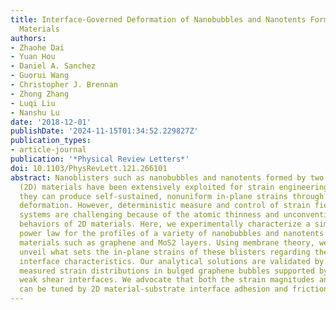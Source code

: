 ```yaml
---
title: Interface-Governed Deformation of Nanobubbles and Nanotents Formed by Two-Dimensional
  Materials
authors:
- Zhaohe Dai
- Yuan Hou
- Daniel A. Sanchez
- Guorui Wang
- Christopher J. Brennan
- Zhong Zhang
- Luqi Liu
- Nanshu Lu
date: '2018-12-01'
publishDate: '2024-11-15T01:34:52.229827Z'
publication_types:
- article-journal
publication: '*Physical Review Letters*'
doi: 10.1103/PhysRevLett.121.266101
abstract: Nanoblisters such as nanobubbles and nanotents formed by two-dimensional
  (2D) materials have been extensively exploited for strain engineering purposes as
  they can produce self-sustained, nonuniform in-plane strains through out-of-plane
  deformation. However, deterministic measure and control of strain fields in these
  systems are challenging because of the atomic thinness and unconventional interface
  behaviors of 2D materials. Here, we experimentally characterize a simple and unified
  power law for the profiles of a variety of nanobubbles and nanotents formed by 2D
  materials such as graphene and MoS2 layers. Using membrane theory, we analytically
  unveil what sets the in-plane strains of these blisters regarding their shape and
  interface characteristics. Our analytical solutions are validated by Raman spectroscopy
  measured strain distributions in bulged graphene bubbles supported by strong and
  weak shear interfaces. We advocate that both the strain magnitudes and distributions
  can be tuned by 2D material-substrate interface adhesion and friction properties.
---
```

